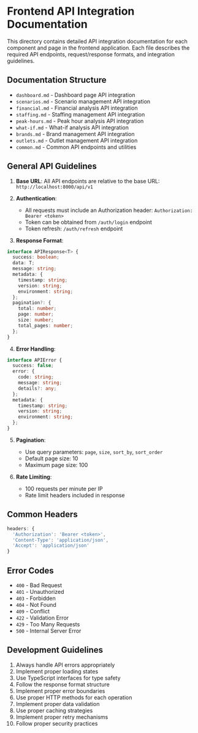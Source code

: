 # Frontend API Integration Documentation

This directory contains detailed API integration documentation for each component and page in the frontend application. Each file describes the required API endpoints, request/response formats, and integration guidelines.

## Documentation Structure

- `dashboard.md` - Dashboard page API integration
- `scenarios.md` - Scenario management API integration
- `financial.md` - Financial analysis API integration
- `staffing.md` - Staffing management API integration
- `peak-hours.md` - Peak hour analysis API integration
- `what-if.md` - What-if analysis API integration
- `brands.md` - Brand management API integration
- `outlets.md` - Outlet management API integration
- `common.md` - Common API endpoints and utilities

## General API Guidelines

1. **Base URL**: All API endpoints are relative to the base URL: `http://localhost:8000/api/v1`

2. **Authentication**:
   - All requests must include an Authorization header: `Authorization: Bearer <token>`
   - Token can be obtained from `/auth/login` endpoint
   - Token refresh: `/auth/refresh` endpoint

3. **Response Format**:
```typescript
interface APIResponse<T> {
  success: boolean;
  data: T;
  message: string;
  metadata: {
    timestamp: string;
    version: string;
    environment: string;
  };
  pagination?: {
    total: number;
    page: number;
    size: number;
    total_pages: number;
  };
}
```

4. **Error Handling**:
```typescript
interface APIError {
  success: false;
  error: {
    code: string;
    message: string;
    details?: any;
  };
  metadata: {
    timestamp: string;
    version: string;
    environment: string;
  };
}
```

5. **Pagination**:
   - Use query parameters: `page`, `size`, `sort_by`, `sort_order`
   - Default page size: 10
   - Maximum page size: 100

6. **Rate Limiting**:
   - 100 requests per minute per IP
   - Rate limit headers included in response

## Common Headers

```typescript
headers: {
  'Authorization': 'Bearer <token>',
  'Content-Type': 'application/json',
  'Accept': 'application/json'
}
```

## Error Codes

- `400` - Bad Request
- `401` - Unauthorized
- `403` - Forbidden
- `404` - Not Found
- `409` - Conflict
- `422` - Validation Error
- `429` - Too Many Requests
- `500` - Internal Server Error

## Development Guidelines

1. Always handle API errors appropriately
2. Implement proper loading states
3. Use TypeScript interfaces for type safety
4. Follow the response format structure
5. Implement proper error boundaries
6. Use proper HTTP methods for each operation
7. Implement proper data validation
8. Use proper caching strategies
9. Implement proper retry mechanisms
10. Follow proper security practices 